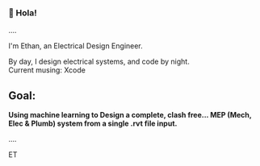 ### 👋 Hola!

....

I'm Ethan, an Electrical Design Engineer. 

By day, I design electrical systems, and code by night.    
Current musing: Xcode


## **Goal:** ##
**Using machine learning to Design a complete, clash free... MEP (Mech, Elec & Plumb) system from a single .rvt file input.**

....
  
ET



